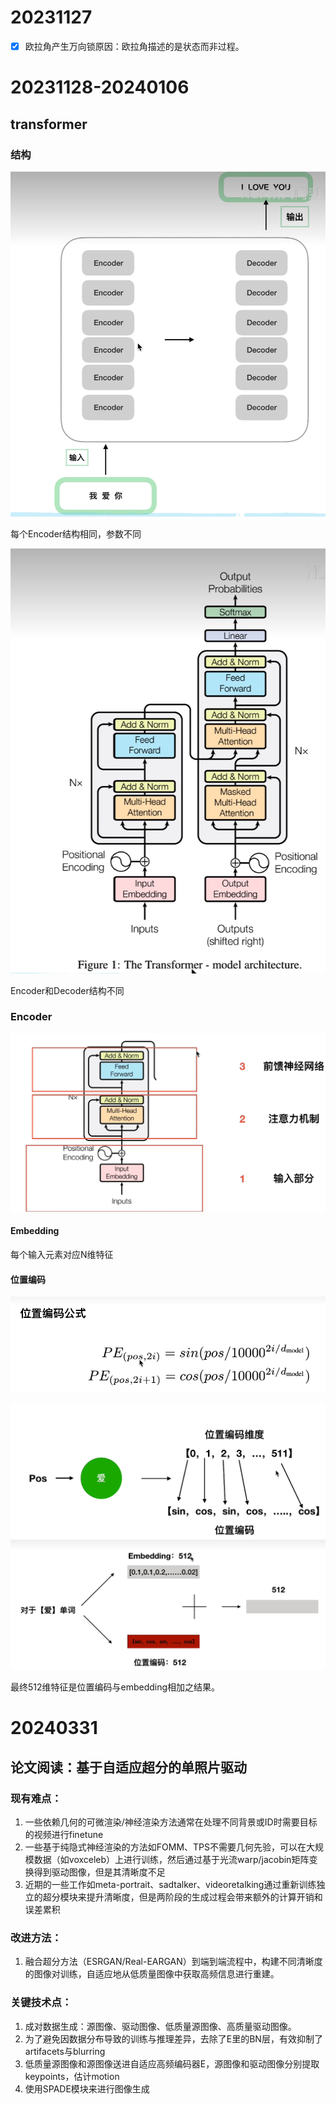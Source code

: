 # 20231127

- [x] 欧拉角产生万向锁原因：欧拉角描述的是状态而非过程。

# 20231128-20240106

## transformer
### 结构
![](.\assets\transformers.png)

每个Encoder结构相同，参数不同 

![](.\assets\transformer1.png)

Encoder和Decoder结构不同

### Encoder

![](.\assets\transformer-encoder.png)
#### Embedding 

每个输入元素对应N维特征

#### 位置编码

![](.\assets\位置编码.png)

![](.\assets\位置编码1.png)
![](.\assets\位置编码2.png)

最终512维特征是位置编码与embedding相加之结果。

# 20240331

## 论文阅读：基于自适应超分的单照片驱动

### 现有难点：

1. 一些依赖几何的可微渲染/神经渲染方法通常在处理不同背景或ID时需要目标的视频进行finetune
2. 一些基于纯隐式神经渲染的方法如FOMM、TPS不需要几何先验，可以在大规模数据（如voxceleb）上进行训练，然后通过基于光流warp/jacobin矩阵变换得到驱动图像，但是其清晰度不足
3. 近期的一些工作如meta-portrait、sadtalker、videoretalking通过重新训练独立的超分模块来提升清晰度，但是两阶段的生成过程会带来额外的计算开销和误差累积

### 改进方法：

1. 融合超分方法（ESRGAN/Real-EARGAN）到端到端流程中，构建不同清晰度的图像对训练，自适应地从低质量图像中获取高频信息进行重建。

### 关键技术点：

1. 成对数据生成：源图像、驱动图像、低质量源图像、高质量驱动图像。
2. 为了避免因数据分布导致的训练与推理差异，去除了E里的BN层，有效抑制了artifacets与blurring
3. 低质量源图像和源图像送进自适应高频编码器E，源图像和驱动图像分别提取keypoints，估计motion
4. 使用SPADE模块来进行图像生成